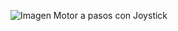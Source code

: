 
![Imagen Motor a pasos con Joystick](https://user-images.githubusercontent.com/106613752/224199437-d0eda32d-da5a-43e0-9815-2560b585ca13.png)
